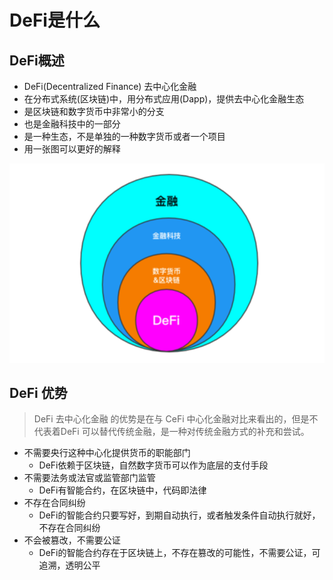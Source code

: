 # DeFi是什么
## DeFi概述
* DeFi(Decentralized Finance) 去中心化金融
* 在分布式系统(区块链)中，用分布式应用(Dapp)，提供去中心化金融生态
* 是区块链和数字货币中非常小的分支
* 也是金融科技中的一部分
* 是一种生态，不是单独的一种数字货币或者一个项目
* 用一张图可以更好的解释

![](../images/blockChain/blockchain-defi.png)

## DeFi 优势
> DeFi 去中心化金融 的优势是在与 CeFi 中心化金融对比来看出的，但是不代表着DeFi 可以替代传统金融，是一种对传统金融方式的补充和尝试。

* 不需要央行这种中心化提供货币的职能部门
	* DeFi依赖于区块链，自然数字货币可以作为底层的支付手段
* 不需要法务或法官或监管部门监管
	* DeFi有智能合约，在区块链中，代码即法律
* 不存在合同纠纷
	* DeFi的智能合约只要写好，到期自动执行，或者触发条件自动执行就好，不存在合同纠纷
* 不会被篡改，不需要公证
	* DeFi的智能合约存在于区块链上，不存在篡改的可能性，不需要公证，可追溯，透明公平